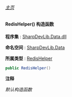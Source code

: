 ###### [主页](./Index.md "主页")

#### RedisHelper() 构造函数

**程序集** : [SharpDevLib.Data.dll](./SharpDevLib.Data.assembly.md "SharpDevLib.Data.dll")

**命名空间** : [SharpDevLib.Data](./SharpDevLib.Data.namespace.md "SharpDevLib.Data")

**所属类型** : [RedisHelper](./SharpDevLib.Data.RedisHelper.md "RedisHelper")

``` csharp
public RedisHelper()
```
**注释**

*默认构造函数*


